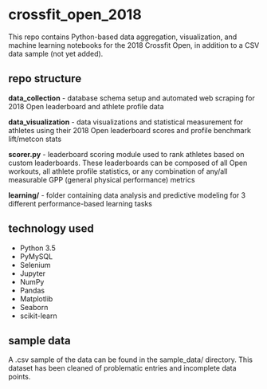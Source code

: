 # crossfit_open_2018
This repo contains Python-based data aggregation, visualization, and machine learning notebooks for the 2018 Crossfit Open, in addition to a CSV data sample (not yet added).

## repo structure
**data_collection** - database schema setup and automated web scraping for 2018 Open leaderboard and athlete profile data

**data_visualization** - data visualizations and statistical measurement for athletes using their 2018 Open leaderboard scores and profile benchmark lift/metcon stats

**scorer.py** - leaderboard scoring module used to rank athletes based on custom leaderboards. These leaderboards can be composed of all Open workouts, all athlete profile statistics, or any combination of any/all measurable GPP (general physical performance) metrics

**learning/** - folder containing data analysis and predictive modeling for 3 different performance-based learning tasks

## technology used
* Python 3.5
* PyMySQL
* Selenium
* Jupyter
* NumPy
* Pandas
* Matplotlib
* Seaborn
* scikit-learn

## sample data
A .csv sample of the data can be found in the sample_data/ directory. This dataset has been cleaned of problematic entries and incomplete data points.
